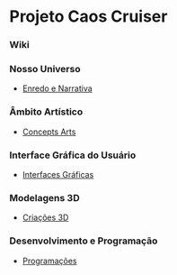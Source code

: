 # Projeto Caos Cruiser

### Wiki

### Nosso Universo
- <a href="https://github.com/YosagiGames/CaosCruiser/wiki/Narrativa"> Enredo e Narrativa </a>

### Âmbito Artístico
- <a href="https://github.com/YosagiGames/CaosCruiser/wiki/Concepts-Arts"> Concepts Arts </a>

### Interface Gráfica do Usuário
- <a href="https://github.com/YosagiGames/CaosCruiser/wiki/Elementos-Gr%C3%A1ficos-Exibidos-no-Jogo"> Interfaces Gráficas </a>

### Modelagens 3D
- <a href="https://github.com/YosagiGames/CaosCruiser/wiki/Modelagem"> Criações 3D </a>

### Desenvolvimento e Programação
- <a href="https://github.com/YosagiGames/CaosCruiser/wiki/Programa%C3%A7%C3%A3o"> Programações </a>

